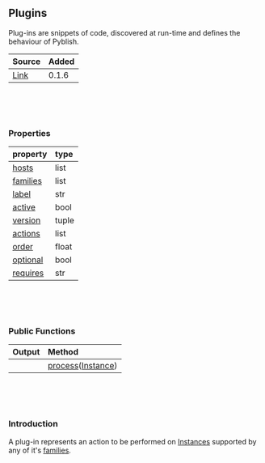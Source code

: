 ## Plugins

Plug-ins are snippets of code, discovered at run-time and defines the behaviour of Pyblish.

| Source     | Added
|------------|---------
|[Link][]    | 0.1.6

[Link]: https://github.com/pyblish/pyblish/blob/6e9bfce6254ea56411af857afa49423a57f7b425/pyblish/plugin.py#L119

<br>
<br>
<br>

### Properties

| property                                       | type
|:-----------------------------------------------|:-----
| [hosts](pages/Plugin.hosts.md)                 | list
| [families](pages/Plugin.families.md)           | list
| [label](pages/Plugin.label.md)                 | str
| [active](pages/Plugin.active.md)               | bool
| [version](pages/Plugin.version.md)             | tuple
| [actions](pages/Plugin.actions.md)             | list
| [order](pages/Plugin.order.md)                 | float
| [optional](pages/Plugin.optional.md)           | bool
| [requires](pages/Plugin.requires.md)           | str

<br>
<br>
<br>

### Public Functions

| Output        | Method                                                      |
|--------------:|:------------------------------------------------------------|
|               | [process](pages/Plugin.process.md)([Instance](pages/Instance.md))

<br>
<br>
<br>

### Introduction

A plug-in represents an action to be performed on [Instances](pages/Instance.md) supported by any of it's [families](pages/Plugin.families.md).
